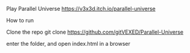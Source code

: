 Play Parallel Universe
https://v3x3d.itch.io/parallel-universe

How to run

Clone the repo
git clone https://github.com/gitVEXED/Parallel-Universe

enter the folder, and open index.html in a browser
